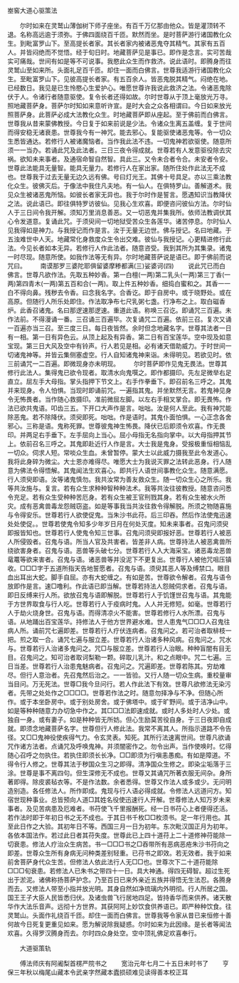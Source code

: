   峚窖大道心驱策法
　　

　　尔时如来在灵鹫山薄伽树下师子座坐。有百千万亿那由他众。皆是灌顶转不退。名称高远逾于须弥。于佛四面绕百千匝。默然而坐。是时菩萨游行诸国教化众生。到毗富罗山下。至高提长者家。其长者家内被诸恶鬼夺其精气。其家有五百人。并皆闷绝而不觉悟。经于旬日时。地藏菩萨见是事已。即作是念言。实可苦哉实可痛哉。世间有如是等不可说事。我愍此众生而作救济。说此语时。即腾身而往灵鹫山至如来所。头面礼足百千匝。却住一面而白佛言。世尊我适游行诸国教化众生。至毗富罗山下。见彼高提长者家。有五百余人。皆恶鬼脱其精气。闷绝在地。已经数日。我见是已生怜愍心生爱护心。唯愿世尊许我说此救济之法。令诸恶鬼除伏于人。令诸行者随意驱使。复令长者还得如故。尔时世尊从于顶上毫放光万寻。照地藏菩萨身。菩萨尔时知如来意听许宣。是时大会之众各相谓曰。今日如来放光照菩萨身。此菩萨必成大法教化众生。时地藏菩萨即从座起。至于佛前而白佛言。世尊我从昔来蒙佛教授。今日复于如来前说是少法。令诸众生离五盖缠。复于世间而得安稳无诸衰患。世尊我今有一神咒。能去邪心。复能驱使诸恶鬼等。令一切众生悉皆通达。若修行人被诸魔恼者。当作我此法不违。一切鬼神若欲驱使。随意所须一一当办。若诵此咒及此法者。三日三夜令得成就。世尊若有人发意驱役除去灾祸。欲知未来事者。及通宿命智自然智。具此三。又令未合者令合。未安者令安。世尊此法能具无量智。能具无量力。若修行人在家出家。随所住处作此法无不成也。世尊我于过去无量无边久远有佛。号曰灯光王。其佛十号具足。亦以三乘法教化众生。彼佛灭后。于像法中我住凡夫地。有一仙人。在俱特罗山。善解道术。我见众生被诸恶鬼所恼。如彼长者家无异也。我于尔时作是誓言。愿遇知识当教降伏之法。说此语已。即往俱特罗访彼仙。见我心生欢喜。即便咨问彼仙方法。尔时仙人于三日间令我开解。须知万里消息善恶。又一切恶鬼并集我所。依师法教调伏其心令发道意。复诵此咒。于须臾间一切地狱受苦众生各莲华。诸苦停息。尔时仙人见我得如是神力。与我授记而作是言。汝于无量无边世。佛与授记。名曰地藏。于五浊难世中人天。地藏常化身救度众生令出交难。彼仙与我授记。心更精进修行此法。今见长者如本无异。若修行人作此法者。随意咨受。我到其所为其集录。诸鬼一时尽现。随意所使。如我作法等无有异。尔时地藏菩萨说是语已。即于佛前而说咒曰。
　　南谟那罗三婆陀耶俱留婆摩糁都满(三)娑婆诃(四)
　　说此咒已而白佛言。世尊凡欲作法。先取五种妙香。第一白檀(一两)第二乳头(一两)第三丁香(一两)第四青木(一两)第五百和合(一两)。取上件五种妙香。细捣白蜜和之。其香一一白不得向鼻。残秽去令香。曰念我名字。合香讫。即于自房中。或于晓野处。或在高原。但随行人所乐处即住。作法取净布七尺乳粥七盏。行净布之上。取白磁香炉。此香召诸鬼。名曰那逻速那逻速。重道此语。称唤三召讫。即诵咒三百遍。未作法前。不得漫诵一番。三召诵三百遍毕。次复诵咒二百遍。依前三召。复次又诵一百遍亦当三召。至三度三日。每日夜皆然。余时但念地藏名字。世尊其法者一日有一相。第一日有异色云。从顶上起及有异香。第二日有百宝莲华。空中现及如意宝现。第三日大风及空中有铃声。行人若见是相。必有诸天借助威力。于时世间一切诸鬼神等。并皆云集侧塞虚空。行人自知诸鬼神来诣。未得明见。若欲见时。依三前诵咒一二百遍。即微现身亦未明现。
　　尔时菩萨即作见鬼无畏法。世尊其修行此法人。集得鬼已欲令现者。取清水向鬼噀之。即作都摄印。先左足微举右足直立。屈左手大母指。掌头指押下节文上。右手作拳垂下。即召前名三呼之。其鬼并来现身。令人怕惧。当现时即诵前咒。一遍指其鬼。并坐默然无言。若鬼神见身令无怖畏者。当作随心救摄印。准前微屈左脚。以左右手相叉掌合。即无畏怖。作法已欲共鬼语。叩齿三五。下开口大声作是言。咄咄。汝是何人至此。我有神咒能除恶鬼。若不除降伏。须臾即死。咄咄。作是语时。其鬼仆面怕惧。一心正念各舍邪心。三称是语。鬼称死罪。世尊彼鬼神生怖畏。降伏已后即须令欢喜。作无畏印。并两足右手垂下。左手屈向上当心。屈小母指无名指向掌中。以大母指押其节上。依前召名三呼之。其鬼即赴近行人作是言。大士我是鬼身。受报极重恒相恼乱一切众。伺求人短。常啖众生血。未曾暂停。蒙大士以此威力摄我至此令发道心。我将此身碎为微尘。大士恩亦难得尽。唯愿大士为我说灭罪之法转此恶身。行人随意为佛法令得悟解。其鬼闻法生欢喜心。即共行人语世间事教化众生。随意满愿。行人须臾即语。汝等诸鬼慎勿。我共汝常为善友救众生。随一切众生心之所乐。我等共汝施与。复言。若有众生求种种智种种法术。我等共汝往彼教授。随意咨问悉令充足。若有众生受种种苦厄身。若有众生被王官刑戮其身。若有众生被水火所灾。成有恶禽兽毒龙怨贼窃盗。如是等事我当共汝往救令得解脱。所须之物随喜施与令得安乐。世尊若行人欲使促鬼。当朱沙书此苻。后三印吞。然后作法使鬼迅速处处使促。。世尊若使鬼令知多少年岁日月在何处灭度。知未来事者。召鬼问须臾即报皆知也。世尊若行人使鬼令知三世事。召鬼问须臾即报好恶。世尊若行人被恶人所侵毁者。召鬼与语。所当人官及共害者。皆差非人病。世尊持法人被恶禽兽所绕欲害身者。召鬼与语。恶兽等头破七分。世尊若行人入大海采宝。诸恶毒龙恶兽鼋鼍等欲来害者。召鬼与语。诸恶兽等并没泥下不更复出。世尊行人被他咒咀压镇收。□□□字于五道所指天告地誓愿者。召鬼与语。须臾其恶人等及缚禁口。眼目血出耳出大蛇。脚手自屈。亦有大蛇缠之。有如是苦。世尊欲令解者。召鬼与语令放即作是言。速□噜利。作此语已即当解。世尊若持法人怨贼伺求者。召鬼与语。即日反缚来行人所。欲放召鬼与语即解脱。世尊若行人于饥馑世召鬼与语。其鬼能于方世界取食与行人吃。世尊若行人于疫病时鬼。人人并无修短。如毫。世尊若行人于劫火烧身世。召鬼与语。而得清凉火不能害。世尊若修行人水所漂。召鬼与语。从地踊出百宝莲华。持修法人于他方世界避水难。世人患鬼气□□□人召鬼往病人所。诵前咒七遍即差。世尊若行人疗伏连病者。召鬼问之。若可治者取棑枝一把。煎之取一合。诵咒七遍与服立差。世尊若行人治诸多种风病。召鬼问之。咒水与。世尊若行人治诸多鬼问之。咒□与服立差。世尊若行人治眼。种种盲闇有目无目。召鬼问之。知可治者取诃梨勒一颗。碎取儿乳汁。和之点眼中。咒二七遍。三日当差。世尊若行人治患鬼魅病者。召鬼问之。咒遍即差。世尊若陈其。穷劫难尽。但行人意治者。先召鬼然后治之。一一皆验。又行人随一切众生病。重校量审当目问。万无死法。世尊□我今旦问行。若人作此法下有效。世尊凡欲修法无染污者。先带之处处作之□□□□。世尊若作法之时。随意勿择净与不净。但随心所作。或于本坐卧房中。或于别处房舍。或于佛塔中。或于旷野间。或于洁净山中。如是等种种随意力办切急中作之。其□□□法即速成就。或时人多处时人少处。或独自一身。或有妻子。如是种种皆无所妨。但心生励莫苦役自身。于三日夜即自成就。即须念地藏菩萨名字。世尊但行人修此法。我常不离其人。所指示道路不令告径。又□□鬼神役使疾得气力。令玄灵表。知死。其所行法速离世间。世尊凡欲诵咒作诸方法者。点诵咒及呼唤鬼神。并须闇密作之。勿令出声。当作使唤时。忆得随心召呼之勿执住。若执住即须长长净。□□即须为行嗔恚愚痴。有如是障道。不得令行人修之。世尊其法于秽国众生习之即得。清净国众生修之。即染尘垢落于三涂。世尊是事不离四句。但生深修无不成也。世尊又其诵咒所著衣服无间杂。身所著即得。除皮裘毡衣等。不是作法数。余者悉得。世尊又作法人或多或少。无问明造别造。各任修法人。所作即成。鬼现与行人语必得成就。令修法人远道问方。知宿世现种事业。总皆预向人道□其姓名役使迅速行人开解。世尊修法人知万岁未来事者。及见苦病患及厄难者。书苻使飞千里报酬死。经一日书苻心上者便得还活。若作法时即于年初日书之无不成也。于其日书千枚□□枚须书。足一年行用也。其至此日作之大验。其初年日不等。西国三月一日为初年。东次毗汉国正月为初年。各依本国法作。若过此日者其苻失度。世尊此已上四十道苻上二十道修神苻能除一切衰患。修法人疗治众生病苦。书一□□□书之□吞带所有恶病恶疮朱沙书苻向之即差。世尊众生所有身病无问种类差别轻重。已苻书之即效。若无效者。我于如来前舍菩萨身代众生苦。但修法人依此法行人无□□也。世尊次下二十道苻能除□□□旬衰患。若修法人已朱书之带四十一日。具大神通。得四无碍智。超过生死出于淤泥。诸佛称扬菩萨护念。乃至百日已来外亲近五族并得悟无生法忍。各腾身而去。又修法人带至小指并放光明。其身自然如净琉璃内外明彻。行人所居之国。国王王子大臣人民皆悉归伏。及诸虫兽飞行居地四足。皆持香华而来供养。诸天散华作大法乐音声。远彻十方世界。其获阿阿上妙饮食供养语已。即严种种饮食。往灵鹫山。头面作礼绕百千匝。却住一面而白佛言。世尊我等令家从昔已来恒修十善何故今日死复更重见如来。愿为解说除我疑惑。尔时如来为此因缘。是长者等闻法欢喜。久得罗汉腾身而去。尔时四众身处空。空中顶礼佛足欢喜奉行。

　　大道驱策轨

　　傅法师庆有阿阇梨首楞严院书之
　　宽治元年七月二十五日未时书了
　　亨保三年秋以梅尾山藏本令武亲字然藏本蠹损硕难见读得善本校正耳


